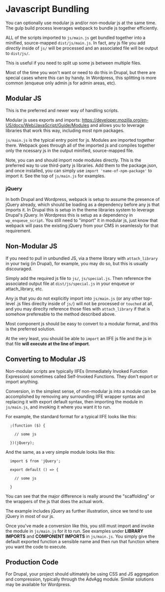 # Javascript Bundling

You can optionally use modular js and/or non-modular js at the same time. The gulp build process leverages webpack to bundle js together efficiently.

ALL of the scripts imported to `js/main.js` get bundled together into a minified, source-mapped `dist/js/main.js`. In fact, any js file you add _directly_ inside of `js/` will be processed and an associated file will be output to `dist/js/`.

This is useful if you need to split up some js between multiple files.

Most of the time you won't want or need to do this in Drupal, but there are special cases where this can by handy. In Wordpress, this splitting is more common (enqueue only admin js for admin areas, etc).

## Modular JS

This is the preferred and newer way of handling scripts.

Modular js uses exports and imports: https://developer.mozilla.org/en-US/docs/Web/JavaScript/Guide/Modules and allows you to leverage libraries that work this way, including most npm packages.

`js/main.js` is the typical entry point for js. Modules are imported together there. Webpack goes through all of the imported js and compiles together only the ncessary js in the output minified, source-mapped file.

Note, you can and should import node modules directly. This is the preferred way to use third-party js libraries. Add them to the package.json, and once installed, you can simply use `import 'name-of-npm-package'` to import it. See the top of `js/main.js` for examples.

### jQuery

In both Drupal and Wordpress, webpack is setup to assume the presence of jQuery already, which should be loading as a dependency before any js that imports it. In Drupal this is setup in the theme libraries system to leverage Drupal's jQuery. In Wordpress this is setup as a dependency in `wp_enqueue_script`. You still need to "import" it in modular js, just know that webpack will pass the existing jQuery from your CMS in seamlessly for that requirement.

## Non-Modular JS

If you need to pull in unbundled JS, via a theme library with `attach_library` in your twig (in Drupal), for example, you may do so, but this is usually discouraged.

Simply add the required js file to `js/`, `js/special.js`. Then reference the associated output file at `dist/js/special.js` in your enqueue or attach_library, etc.

Any js that you do not explicitly import into `js/main.js` (or any other top-level .js files direclty inside of `js/`) will not be processed or `touched` at all, and you may direclty reference those files with `attach_library` if that is somehow prefereable to the method described above.

Most component js should be easy to convert to a modular format, and this is the preferred solution.

At the very least, you should be able to `import` an IIFE js file and the js in that file **will execute at the line of import**.

## Converting to Modular JS

Non-modular scripts are typically IIFEs (Immediately Invoked Function Expression) sometimes called Self-Invoked Functions. They don't export or import anything.

Conversion, in the simplest sense, of non-modular js into a module can be accomplished by removing any surrounding IIFE wrapper syntax and replacing it with export default syntax, then importing the module in `js/main.js`, and invoking it where you want it to run.

For example, the standard format for a typical IIFE looks like this:

```
  ;(function ($) {

    // some js

  })(jQuery);
```

And the same, as a very simple module looks like this:

```
  import $ from 'jQuery';

  export default () => {

    // some js

  }
```

You can see that the major difference is really around the "scaffolding" or the wrappers of the js that does the actual work.

The example includes jQuery as further illustration, since we tend to use jQuery in most of our js.

Once you've made a conversion like this, you still must import and invoke the module in `js/main.js` for it to run. See examples under **LIBRARY IMPORTS** and **COMPONENT IMPORTS** in `js/main.js`. You simply give the default exported function a sensible name and then run that function where you want the code to execute.

## Production Code

For Drupal, your project should ultimately be using CSS and JS aggregation and compression, typically through the AdvAgg module. Similar solutions may be available for Wordpress.

